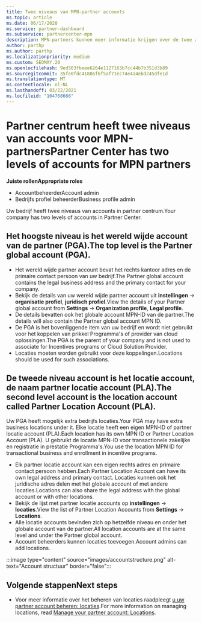 ```yaml
---
title: Twee niveaus van MPN-partner accounts
ms.topic: article
ms.date: 06/17/2020
ms.service: partner-dashboard
ms.subservice: partnercenter-mpn
description: MPN-partners kunnen meer informatie krijgen over de twee account niveaus in Partner Center, het wereld wijde partner account (PGA) en de partner locatie account (PLA).
author: parthp
ms.author: parthp
ms.localizationpriority: medium
ms.custom: SEOMAY.20
ms.openlocfilehash: 9ed503fbeee6264e1127163b7cc44b7b351d3b89
ms.sourcegitcommit: 35fe0fdc41886f6f5af71ec74e4a4ebd245dfe1d
ms.translationtype: MT
ms.contentlocale: nl-NL
ms.lasthandoff: 03/22/2021
ms.locfileid: "104768666"
---
```

# <a name="partner-center-has-two-levels-of-accounts-for-mpn-partners"></a><span data-ttu-id="009ec-103">Partner centrum heeft twee niveaus van accounts voor MPN-partners</span><span class="sxs-lookup"><span data-stu-id="009ec-103">Partner Center has two levels of accounts for MPN partners</span></span>


<span data-ttu-id="009ec-104">**Juiste rollen**</span><span class="sxs-lookup"><span data-stu-id="009ec-104">**Appropriate roles**</span></span>

- <span data-ttu-id="009ec-105">Accountbeheerder</span><span class="sxs-lookup"><span data-stu-id="009ec-105">Account admin</span></span>
- <span data-ttu-id="009ec-106">Bedrijfs profiel beheerder</span><span class="sxs-lookup"><span data-stu-id="009ec-106">Business profile admin</span></span>


<span data-ttu-id="009ec-107">Uw bedrijf heeft twee niveaus van accounts in partner centrum.</span><span class="sxs-lookup"><span data-stu-id="009ec-107">Your company has two levels of accounts in Partner Center.</span></span>

## <a name="the-top-level-is-the-partner-global-account-pga"></a><span data-ttu-id="009ec-108">Het hoogste niveau is het wereld wijde account van de partner (PGA).</span><span class="sxs-lookup"><span data-stu-id="009ec-108">The top level is the Partner global account (PGA).</span></span>

- <span data-ttu-id="009ec-109">Het wereld wijde partner account bevat het rechts kantoor adres en de primaire contact persoon van uw bedrijf.</span><span class="sxs-lookup"><span data-stu-id="009ec-109">The Partner global account contains the legal business address and the primary contact for your company.</span></span> 
- <span data-ttu-id="009ec-110">Bekijk de details van uw wereld wijde partner account uit **instellingen**  ->  **organisatie profiel**, **juridisch profiel**.</span><span class="sxs-lookup"><span data-stu-id="009ec-110">View the details of your Partner global account from **Settings** -> **Organization profile**, **Legal profile**.</span></span>
- <span data-ttu-id="009ec-111">De details bevatten ook het globale account MPN-ID van de partner.</span><span class="sxs-lookup"><span data-stu-id="009ec-111">The details will also contain the Partner global account MPN ID.</span></span> 
- <span data-ttu-id="009ec-112">De PGA is het bovenliggende item van uw bedrijf en wordt niet gebruikt voor het koppelen van prikkel Programma's of provider van cloud oplossingen.</span><span class="sxs-lookup"><span data-stu-id="009ec-112">The PGA is the parent of your company and is not used to associate for Incentives programs or Cloud Solution Provider.</span></span> 
- <span data-ttu-id="009ec-113">Locaties moeten worden gebruikt voor deze koppelingen.</span><span class="sxs-lookup"><span data-stu-id="009ec-113">Locations should be used for such associations.</span></span>

## <a name="the-second-level-account-is-the-location-account-called-partner-location-account-pla"></a><span data-ttu-id="009ec-114">De tweede niveau account is het locatie account, de naam partner locatie account (PLA).</span><span class="sxs-lookup"><span data-stu-id="009ec-114">The second level account is the location account called Partner Location Account (PLA).</span></span>

<span data-ttu-id="009ec-115">Uw PGA heeft mogelijk extra bedrijfs locaties.</span><span class="sxs-lookup"><span data-stu-id="009ec-115">Your PGA may have extra business locations under it.</span></span> <span data-ttu-id="009ec-116">Elke locatie heeft een eigen MPN-ID of partner locatie account (PLA).</span><span class="sxs-lookup"><span data-stu-id="009ec-116">Each location has its own MPN ID or Partner Location Account (PLA).</span></span> <span data-ttu-id="009ec-117">U gebruikt de locatie MPN-ID voor transactionele zakelijke en registratie in prestatie Programma's.</span><span class="sxs-lookup"><span data-stu-id="009ec-117">You use the location MPN ID for transactional business and enrollment in incentive programs.</span></span>

- <span data-ttu-id="009ec-118">Elk partner locatie account kan een eigen rechts adres en primaire contact persoon hebben.</span><span class="sxs-lookup"><span data-stu-id="009ec-118">Each Partner Location Account can have its own legal address and primary contact.</span></span> <span data-ttu-id="009ec-119">Locaties kunnen ook het juridische adres delen met het globale account of met andere locaties.</span><span class="sxs-lookup"><span data-stu-id="009ec-119">Locations can also share the legal address with the global account or with other locations.</span></span>
- <span data-ttu-id="009ec-120">Bekijk de lijst met partner locatie accounts op **instellingen**  ->  **locaties**.</span><span class="sxs-lookup"><span data-stu-id="009ec-120">View the list of Partner Location Accounts from **Settings** -> **Locations**.</span></span>
- <span data-ttu-id="009ec-121">Alle locatie accounts bevinden zich op hetzelfde niveau en onder het globale account van de partner.</span><span class="sxs-lookup"><span data-stu-id="009ec-121">All location accounts are at the same level and under the Partner global account.</span></span>
- <span data-ttu-id="009ec-122">Account beheerders kunnen locaties toevoegen.</span><span class="sxs-lookup"><span data-stu-id="009ec-122">Account admins can add locations.</span></span>

:::image type="content" source="images/accountstructure.png" alt-text="Account structuur" border="false":::

## <a name="next-steps"></a><span data-ttu-id="009ec-124">Volgende stappen</span><span class="sxs-lookup"><span data-stu-id="009ec-124">Next steps</span></span>

- <span data-ttu-id="009ec-125">Voor meer informatie over het beheren van locaties raadpleegt [u uw partner account beheren: locaties](manage-locations.md).</span><span class="sxs-lookup"><span data-stu-id="009ec-125">For more information on managing locations, read [Manage your partner account: Locations](manage-locations.md).</span></span>
